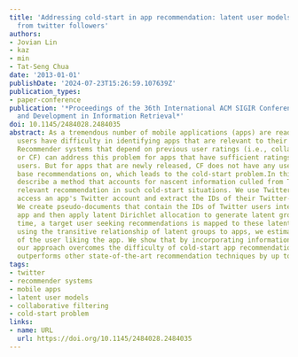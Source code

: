 ```yaml
---
title: 'Addressing cold-start in app recommendation: latent user models constructed
  from twitter followers'
authors:
- Jovian Lin
- kaz
- min
- Tat-Seng Chua
date: '2013-01-01'
publishDate: '2024-07-23T15:26:59.107639Z'
publication_types:
- paper-conference
publication: '*Proceedings of the 36th International ACM SIGIR Conference on Research
  and Development in Information Retrieval*'
doi: 10.1145/2484028.2484035
abstract: As a tremendous number of mobile applications (apps) are readily available,
  users have difficulty in identifying apps that are relevant to their interests.
  Recommender systems that depend on previous user ratings (i.e., collaborative filtering,
  or CF) can address this problem for apps that have sufficient ratings from past
  users. But for apps that are newly released, CF does not have any user ratings to
  base recommendations on, which leads to the cold-start problem.In this paper, we
  describe a method that accounts for nascent information culled from Twitter to provide
  relevant recommendation in such cold-start situations. We use Twitter handles to
  access an app's Twitter account and extract the IDs of their Twitter-followers.
  We create pseudo-documents that contain the IDs of Twitter users interested in an
  app and then apply latent Dirichlet allocation to generate latent groups. At test
  time, a target user seeking recommendations is mapped to these latent groups. By
  using the transitive relationship of latent groups to apps, we estimate the probability
  of the user liking the app. We show that by incorporating information from Twitter,
  our approach overcomes the difficulty of cold-start app recommendation and significantly
  outperforms other state-of-the-art recommendation techniques by up to 33%.
tags:
- twitter
- recommender systems
- mobile apps
- latent user models
- collaborative filtering
- cold-start problem
links:
- name: URL
  url: https://doi.org/10.1145/2484028.2484035
---
```

